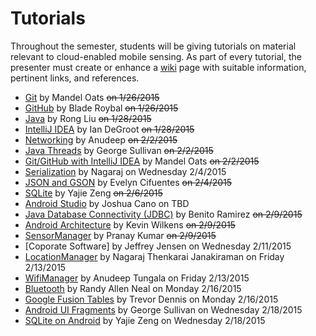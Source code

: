Tutorials
=========

Throughout the semester, students will be giving tutorials on material relevant to cloud-enabled mobile sensing.
As part of every tutorial, the presenter must create or enhance a [wiki](https://github.com/CourseReps/ECEN489-Spring2015/wiki) page with suitable information, pertinent links, and references.

* [Git](https://github.com/CourseReps/ECEN489-Spring2015/wiki/git) by Mandel Oats ~~on 1/26/2015~~
* [GitHub](https://github.com/CourseReps/ECEN489-Spring2015/wiki/github) by Blade  Roybal ~~on 1/26/2015~~
* [Java](https://github.com/CourseReps/ECEN489-Spring2015/wiki/java) by Rong Liu ~~on 1/28/2015~~
* [IntelliJ IDEA](https://github.com/CourseReps/ECEN489-Spring2015/wiki/intellij) by Ian DeGroot ~~on 1/28/2015~~
* [Networking](https://github.com/CourseReps/ECEN489-Spring2015/wiki/javanet) by Anudeep ~~on 2/2/2015~~
* [Java Threads](https://github.com/CourseReps/ECEN489-Spring2015/wiki/threads) by George Sullivan ~~on 2/2/2015~~
* [Git/GitHub with IntelliJ IDEA](https://github.com/CourseReps/ECEN489-Spring2015/wiki/gitidea) by Mandel Oats ~~on 2/2/2015~~
* [Serialization](https://github.com/CourseReps/ECEN489-Spring2015/wiki/serialization) by Nagaraj on Wednesday 2/4/2015
* [JSON and GSON](https://github.com/CourseReps/ECEN489-Spring2015/wiki/json) by Evelyn Cifuentes ~~on 2/4/2015~~
* [SQLite](https://github.com/CourseReps/ECEN489-Spring2015/wiki/sqlite) by Yajie Zeng ~~on 2/6/2015~~
* [Android Studio](https://github.com/CourseReps/ECEN489-Spring2015/wiki/androidstudio) by Joshua Cano on TBD
* [Java Database Connectivity (JDBC)](https://github.com/CourseReps/ECEN489-Spring2015/wiki/jdbc) by Benito Ramirez ~~on 2/9/2015~~
* [Android Architecture](https://github.com/CourseReps/ECEN489-Spring2015/wiki/android) by Kevin Wilkens ~~on 2/9/2015~~
* [SensorManager](https://github.com/CourseReps/ECEN489-Spring2015/wiki/sensor) by Pranay Kumar ~~on 2/9/2015~~
* [Coporate Software] by Jeffrey Jensen on Wednesday 2/11/2015
* [LocationManager](https://github.com/CourseReps/ECEN489-Spring2015/wiki/location) by Nagaraj Thenkarai Janakiraman on Friday 2/13/2015
* [WifiManager](https://github.com/CourseReps/ECEN489-Spring2015/wiki/wifi) by Anudeep Tungala on Friday 2/13/2015
* [Bluetooth](https://github.com/CourseReps/ECEN489-Spring2015/wiki/bluetooth) by Randy Allen Neal on Monday 2/16/2015 
* [Google Fusion Tables](https://github.com/CourseReps/ECEN489-Spring2015/wiki/fusiontables) by Trevor Dennis on Monday 2/16/2015
* [Android UI Fragments](https://github.com/CourseReps/ECEN489-Spring2015/wiki/fragments) by George Sullivan on Wednesday 2/18/2015
* [SQLite on Android](https://github.com/CourseReps/ECEN489-Spring2015/wiki/sqliteandroid) by Yajie Zeng on Wednesday 2/18/2015

